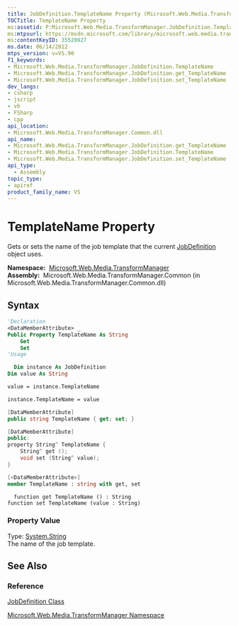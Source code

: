 ```yaml
---
title: JobDefinition.TemplateName Property (Microsoft.Web.Media.TransformManager)
TOCTitle: TemplateName Property
ms:assetid: P:Microsoft.Web.Media.TransformManager.JobDefinition.TemplateName
ms:mtpsurl: https://msdn.microsoft.com/library/microsoft.web.media.transformmanager.jobdefinition.templatename(v=VS.90)
ms:contentKeyID: 35520927
ms.date: 06/14/2012
mtps_version: v=VS.90
f1_keywords:
- Microsoft.Web.Media.TransformManager.JobDefinition.TemplateName
- Microsoft.Web.Media.TransformManager.JobDefinition.get_TemplateName
- Microsoft.Web.Media.TransformManager.JobDefinition.set_TemplateName
dev_langs:
- csharp
- jscript
- vb
- FSharp
- cpp
api_location:
- Microsoft.Web.Media.TransformManager.Common.dll
api_name:
- Microsoft.Web.Media.TransformManager.JobDefinition.get_TemplateName
- Microsoft.Web.Media.TransformManager.JobDefinition.TemplateName
- Microsoft.Web.Media.TransformManager.JobDefinition.set_TemplateName
api_type:
  - Assembly
topic_type:
- apiref
product_family_name: VS
---
```


# TemplateName Property

Gets or sets the name of the job template that the current [JobDefinition](jobdefinition-class-microsoft-web-media-transformmanager.md) object uses.

**Namespace:**  [Microsoft.Web.Media.TransformManager](microsoft-web-media-transformmanager-namespace.md)  
**Assembly:**  Microsoft.Web.Media.TransformManager.Common (in Microsoft.Web.Media.TransformManager.Common.dll)

## Syntax

```vb
'Declaration
<DataMemberAttribute> _
Public Property TemplateName As String
    Get
    Set
'Usage

  Dim instance As JobDefinition
Dim value As String

value = instance.TemplateName

instance.TemplateName = value
```

```csharp
[DataMemberAttribute]
public string TemplateName { get; set; }
```

```cpp
[DataMemberAttribute]
public:
property String^ TemplateName {
    String^ get ();
    void set (String^ value);
}
```

``` fsharp
[<DataMemberAttribute>]
member TemplateName : string with get, set
```

```jscript
  function get TemplateName () : String
function set TemplateName (value : String)
```

### Property Value

Type: [System.String](https://msdn.microsoft.com/library/s1wwdcbf)  
The name of the job template.  

## See Also

### Reference

[JobDefinition Class](jobdefinition-class-microsoft-web-media-transformmanager.md)

[Microsoft.Web.Media.TransformManager Namespace](microsoft-web-media-transformmanager-namespace.md)
